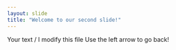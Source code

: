 ```yaml
---
layout: slide
title: "Welcome to our second slide!"
---
```

Your text / I modify this file
Use the left arrow to go back!
